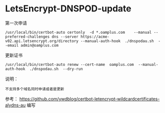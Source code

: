# LetsEncrypt-DNSPOD-update
第一次申请

    /usr/local/bin/certbot-auto certonly  -d *.oamplus.com    --manual --preferred-challenges dns --server https://acme-v02.api.letsencrypt.org/directory --manual-auth-hook  ./dnspodau.sh  --email admin@oamplus.com

更新证书

    /usr/local/bin/certbot-auto renew --cert-name  oamplus.com  --manual-auth-hook  ./dnspodau.sh  --dry-run  

说明：

    不支持多个域名同时申请或者是更新

参考： https://github.com/ywdblog/certbot-letencrypt-wildcardcertificates-alydns-au 编写
